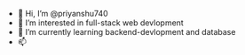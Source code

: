 - 👋 Hi, I’m @priyanshu740
- 👀 I’m interested in full-stack web devlopment
- 🌱 I’m currently learning backend-devlopment and database
- 📫

<!---
priyanshu740/priyanshu740 is a ✨ special ✨ repository because its `README.md` (this file) appears on your GitHub profile.
You can click the Preview link to take a look at your changes.
--->
